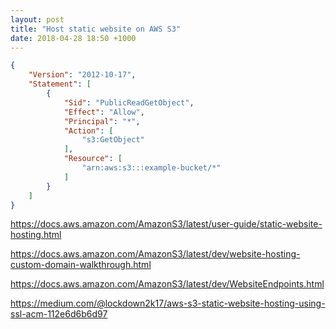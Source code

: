 ```yaml
---
layout: post
title: "Host static website on AWS S3"
date: 2018-04-28 18:50 +1000
---
```


```json
{
    "Version": "2012-10-17",
    "Statement": [
        {
            "Sid": "PublicReadGetObject",
            "Effect": "Allow",
            "Principal": "*",
            "Action": [
                "s3:GetObject"
            ],
            "Resource": [
                "arn:aws:s3:::example-bucket/*"
            ]
        }
    ]
}
```

https://docs.aws.amazon.com/AmazonS3/latest/user-guide/static-website-hosting.html

https://docs.aws.amazon.com/AmazonS3/latest/dev/website-hosting-custom-domain-walkthrough.html

https://docs.aws.amazon.com/AmazonS3/latest/dev/WebsiteEndpoints.html

https://medium.com/@lockdown2k17/aws-s3-static-website-hosting-using-ssl-acm-112e6d6b6d97